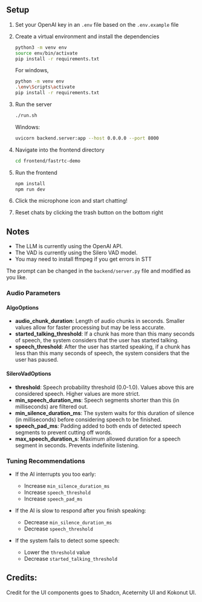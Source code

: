 
## Setup
1. Set your OpenAI key in an `.env` file based on the `.env.example` file
2. Create a virtual environment and install the dependencies
    ```bash
    python3 -m venv env
    source env/bin/activate
    pip install -r requirements.txt
    ```

    For windows, 
    ```bash
    python -m venv env
    .\env\Scripts\activate
    pip install -r requirements.txt
    ```


3. Run the server
    ```bash
    ./run.sh
    ```
    Windows: 
    ```bash
    uvicorn backend.server:app --host 0.0.0.0 --port 8000
    ```

4. Navigate into the frontend directory
    ```bash
    cd frontend/fastrtc-demo
    ```
    
5. Run the frontend
    ```bash
    npm install
    npm run dev
    ```
6. Click the microphone icon and start chatting!

7. Reset chats by clicking the trash button on the bottom right

## Notes
- The LLM is currently using the OpenAI API.
- The VAD is currently using the Silero VAD model.
- You may need to install ffmpeg if you get errors in STT

The prompt can be changed in the `backend/server.py` file and modified as you like.

### Audio Parameters 

#### AlgoOptions

- **audio_chunk_duration**: Length of audio chunks in seconds. Smaller values allow for faster processing but may be less accurate.
- **started_talking_threshold**: If a chunk has more than this many seconds of speech, the system considers that the user has started talking.
- **speech_threshold**: After the user has started speaking, if a chunk has less than this many seconds of speech, the system considers that the user has paused.

#### SileroVadOptions

- **threshold**: Speech probability threshold (0.0-1.0). Values above this are considered speech. Higher values are more strict.
- **min_speech_duration_ms**: Speech segments shorter than this (in milliseconds) are filtered out.
- **min_silence_duration_ms**: The system waits for this duration of silence (in milliseconds) before considering speech to be finished.
- **speech_pad_ms**: Padding added to both ends of detected speech segments to prevent cutting off words.
- **max_speech_duration_s**: Maximum allowed duration for a speech segment in seconds. Prevents indefinite listening.

### Tuning Recommendations

- If the AI interrupts you too early:
  - Increase `min_silence_duration_ms`
  - Increase `speech_threshold`
  - Increase `speech_pad_ms`

- If the AI is slow to respond after you finish speaking:
  - Decrease `min_silence_duration_ms`
  - Decrease `speech_threshold`

- If the system fails to detect some speech:
  - Lower the `threshold` value
  - Decrease `started_talking_threshold`


## Credits:
Credit for the UI components goes to Shadcn, Aceternity UI and Kokonut UI.

